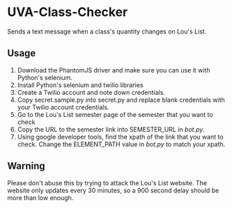 # UVA-Class-Checker
Sends a text message when a class's quantity changes on Lou's List.

## Usage
1. Download the PhantomJS driver and make sure you can use it with Python's selenium.
2. Install Python's selenium and twilio libraries
3. Create a Twilio account and note down credentials.
4. Copy secret.sample.py into secret.py and replace blank credentials with your Twilio account credentials.
5. Go to the Lou's List semester page of the semester that you want to check
6. Copy the URL to the semester link into SEMESTER_URL in _bot.py_.
7. Using google developer tools, find the xpath of the link that you want to check. Change the ELEMENT_PATH value in _bot.py_ to match your xpath.

## Warning
Please don't abuse this by trying to attack the Lou's List website. The website only updates every 30 minutes, so a 900 second delay should be more than low enough.
